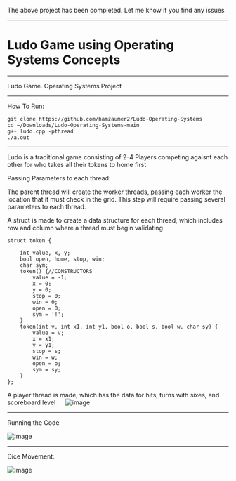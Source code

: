 The above project has been completed. Let me know if you find any issues

***********************************************************************************************************************************

# Ludo Game using Operating Systems Concepts
__________________________________________________________________________________________________________________________________

Ludo Game. Operating Systems Project
 
 ***********************************************************************************************************************************
 How To Run:
    
    git clone https://github.com/hamzaumer2/Ludo-Operating-Systems
    cd ~/Downloads/Ludo-Operating-Systems-main
    g++ ludo.cpp -pthread
    ./a.out
    
 ************************************************************************************************************************************
 
 
 Ludo is a traditional game consisting of 2-4 Players competing agaisnt each other for who takes all their tokens to home first
 
 Passing Parameters to each thread:

The parent thread will create the worker threads, passing each worker the location that it must check in the grid. This step will require passing several parameters to each thread.

A struct is made to create a data structure for each thread, which includes row and column where a thread must begin validating


    struct token {

        int value, x, y;
        bool open, home, stop, win;
        char sym;
        token() {//CONSTRUCTORS
            value = -1;
            x = 0;
            y = 0;
            stop = 0;
            win = 0;
            open = 0;
            sym = '!';
        }
        token(int v, int x1, int y1, bool o, bool s, bool w, char sy) {
            value = v;
            x = x1;
            y = y1;
            stop = s;
            win = w;
            open = o;
            sym = sy;
        }
    };


A player thread is made, which has the data for hits, turns with sixes, and scoreboard level
 
![image](https://user-images.githubusercontent.com/71342062/169860257-e94fa5c5-cad1-4069-9c44-1507caed862b.png)

--------------------------------------------------------------------------------------------------------------------------------------------


Running the Code

![image](https://user-images.githubusercontent.com/71342062/169882406-414544ff-9e4e-49a8-aa1d-25ebc2af3c8e.png)

______________________________________________________________________________________________________________________________________________

Dice Movement:

![image](https://user-images.githubusercontent.com/71342062/169882610-3844aedf-9007-4324-ab6d-e29d757f6a19.png)
